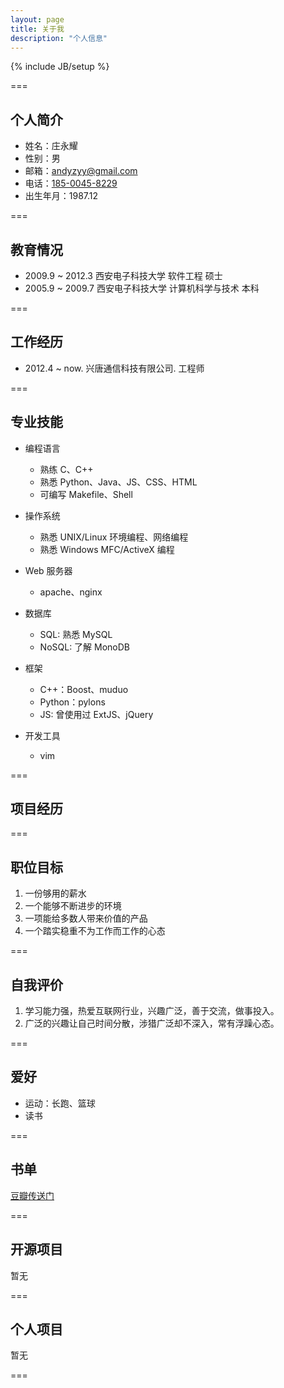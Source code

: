 ```yaml
---
layout: page
title: 关于我
description: "个人信息"
---
```

{% include JB/setup %}


===

## 个人简介
* 姓名：庄永耀
* 性别：男
* 邮箱：[andyzyy@gmail.com](mailto:andyzyy@gmail.com)
* 电话：[185-0045-8229](tel:+8618500458229)
* 出生年月：1987.12

===

## 教育情况
* 2009.9 ~ 2012.3 西安电子科技大学 软件工程 硕士
* 2005.9 ~ 2009.7 西安电子科技大学 计算机科学与技术 本科

===

## 工作经历
* 2012.4 ~ now. 兴唐通信科技有限公司. 工程师

===

## 专业技能

* 编程语言
    * 熟练 C、C++
    * 熟悉 Python、Java、JS、CSS、HTML
    * 可编写 Makefile、Shell

* 操作系统
    * 熟悉 UNIX/Linux 环境编程、网络编程
    * 熟悉 Windows MFC/ActiveX 编程

* Web 服务器
    * apache、nginx 
    
* 数据库
    * SQL: 熟悉 MySQL
    * NoSQL: 了解 MonoDB
 
* 框架
    * C++：Boost、muduo
    * Python：pylons
    * JS: 曾使用过 ExtJS、jQuery

* 开发工具
    * vim

===
## 项目经历

===
## 职位目标

1. 一份够用的薪水
2. 一个能够不断进步的环境
3. 一项能给多数人带来价值的产品
4. 一个踏实稳重不为工作而工作的心态


===
## 自我评价
1. 学习能力强，热爱互联网行业，兴趣广泛，善于交流，做事投入。
2. 广泛的兴趣让自己时间分散，涉猎广泛却不深入，常有浮躁心态。

===
## 爱好
* 运动：长跑、篮球
* 读书

===
## 书单
[豆瓣传送门](http://book.douban.com/people/14370518/)



===
## 开源项目
暂无

===
## 个人项目
暂无

===

